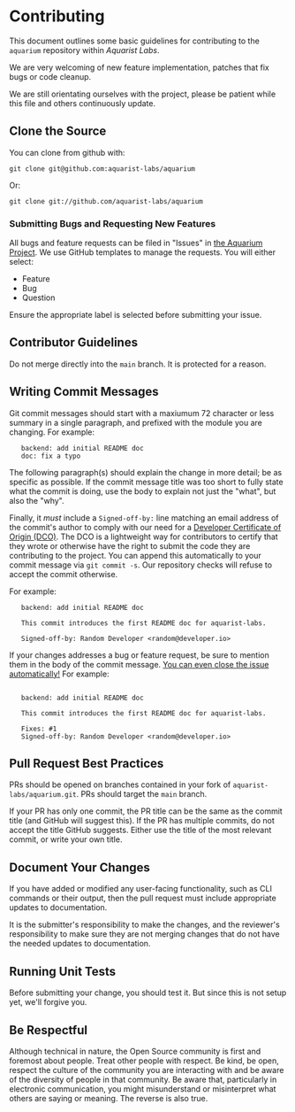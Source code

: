# Contributing

This document outlines some basic guidelines for contributing to the `aquarium` repository
within *Aquarist Labs*. 

We are very welcoming of new feature implementation, patches that fix bugs or code
cleanup. 

We are still orientating ourselves with the project, please be patient while this file
and others continuously update.

## Clone the Source

You can clone from github with:

	git clone git@github.com:aquarist-labs/aquarium

Or:

	git clone git://github.com/aquarist-labs/aquarium

### Submitting Bugs and Requesting New Features

All bugs and feature requests can be filed in "Issues" in [the Aquarium Project](https://github.com/aquarists-labs/aquarium/issues).
We use GitHub templates to manage the requests. You will either select:

- Feature
- Bug
- Question

Ensure the appropriate label is selected before submitting your issue.

## Contributor Guidelines

Do not merge directly into the `main` branch. It is protected for a reason.

## Writing Commit Messages

Git commit messages should start with a maxiumum 72 character or less summary in a single
paragraph, and prefixed with the module you are changing. For example:

```
   backend: add initial README doc
   doc: fix a typo
```

The following paragraph(s) should explain the change in more detail; be as specific as possible.
If the commit message title was too short to fully state what the commit is doing, use the body
to explain not just the "what", but also the "why".

Finally, it *must* include a `Signed-off-by:` line matching an email
address of the commit's author to comply with our need for a [Developer
Certificate of Origin (DCO)](https://developercertificate.org/). The DCO
is a lightweight way for contributors to certify that they wrote or
otherwise have the right to submit the code they are contributing to the
project. You can append this automatically to your commit message via
`git commit -s`. Our repository checks will refuse to accept the
commit otherwise.

For example:

```
   backend: add initial README doc
   
   This commit introduces the first README doc for aquarist-labs.

   Signed-off-by: Random Developer <random@developer.io>
```

If your changes addresses a bug or feature request, be sure to mention
them in the body of the commit message. [You can even close the issue
automatically!](https://github.blog/2013-01-22-closing-issues-via-commit-messages/)
For example:

```

   backend: add initial README doc
   
   This commit introduces the first README doc for aquarist-labs.
   
   Fixes: #1
   Signed-off-by: Random Developer <random@developer.io>
```

## Pull Request Best Practices

PRs should be opened on branches contained in your fork of `aquarist-labs/aquarium.git`. PRs should
target the `main` branch. 

If your PR has only one commit, the PR title can be the same as the commit title (and GitHub will 
suggest this). If the PR has multiple commits, do not accept the title GitHub suggests. Either use
the title of the most relevant commit, or write your own title.

## Document Your Changes

If you have added or modified any user-facing functionality, such as CLI commands or their output,
then the pull request must include appropriate updates to documentation.

It is the submitter's responsibility to make the changes, and the reviewer's responsibility to make
sure they are not merging changes that do not have the needed updates to documentation.

## Running Unit Tests

Before submitting your change, you should test it. But since this is not setup yet, we'll forgive you.

## Be Respectful

Although technical in nature, the Open Source community is first and foremost
about people. Treat other people with respect. Be kind, be open, respect the
culture of the community you are interacting with and be aware of the diversity
of people in that community. Be aware that, particularly in electronic communication,
you might misunderstand or misinterpret what others are saying or meaning. The
reverse is also true.
